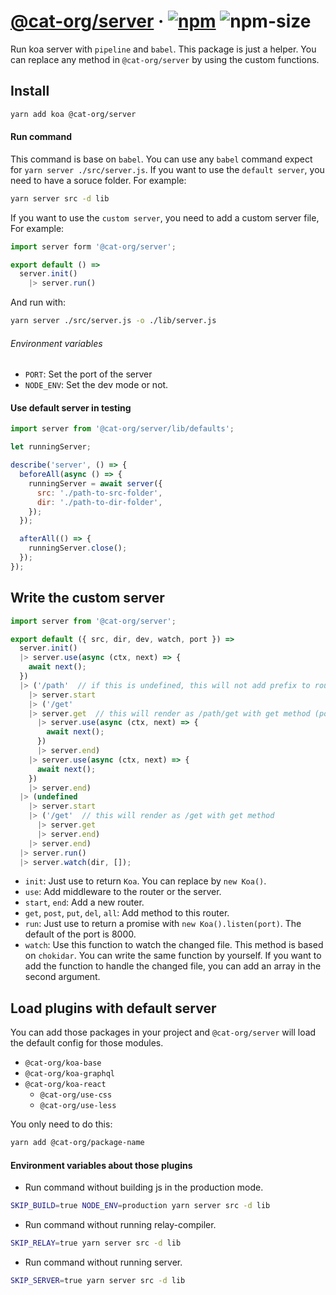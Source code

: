 # [@cat-org/server][website] · <!-- badges.start -->[![npm][npm-image]][npm-link] ![npm-size][npm-size-image]

[npm-image]: https://img.shields.io/npm/v/@cat-org/server.svg
[npm-link]: https://www.npmjs.com/package/@cat-org/server
[npm-size-image]: https://img.shields.io/bundlephobia/minzip/@cat-org/server.svg

<!-- badges.end -->

[website]: https://cat-org.github.io/core/server

Run koa server with `pipeline` and `babel`. This package is just a helper. You can replace any method in `@cat-org/server` by using the custom functions.

## Install

```sh
yarn add koa @cat-org/server
```

#### Run command

This command is base on `babel`. You can use any `babel` command expect for `yarn server ./src/server.js`.
If you want to use the `default server`, you need to have a soruce folder. For example:

```sh
yarn server src -d lib
```

If you want to use the `custom server`, you need to add a custom server file, For example:

```js
import server form '@cat-org/server';

export default () =>
  server.init()
    |> server.run()
```

And run with:

```sh
yarn server ./src/server.js -o ./lib/server.js
```

###### Environment variables

- `PORT`: Set the port of the server
- `NODE_ENV`: Set the dev mode or not.

#### Use default server in testing

```js
import server from '@cat-org/server/lib/defaults';

let runningServer;

describe('server', () => {
  beforeAll(async () => {
    runningServer = await server({
      src: './path-to-src-folder',
      dir: './path-to-dir-folder',
    });
  });

  afterAll(() => {
    runningServer.close();
  });
});
```

## Write the custom server

```js
import server from '@cat-org/server';

export default ({ src, dir, dev, watch, port }) =>
  server.init()
  |> server.use(async (ctx, next) => {
    await next();
  })
  |> ('/path'  // if this is undefined, this will not add prefix to router
    |> server.start
    |> ('/get'
    |> server.get  // this will render as /path/get with get method (post, put, del, all)
      |> server.use(async (ctx, next) => {
        await next();
      })
      |> server.end)
    |> server.use(async (ctx, next) => {
      await next();
    })
    |> server.end)
  |> (undefined
    |> server.start
    |> ('/get'  // this will render as /get with get method
      |> server.get
      |> server.end)
    |> server.end)
  |> server.run()
  |> server.watch(dir, []);
```

- `init`: Just use to return `Koa`. You can replace by `new Koa()`.
- `use`: Add middleware to the router or the server.
- `start`, `end`: Add a new router.
- `get`, `post`, `put`, `del`, `all`: Add method to this router.
- `run`: Just use to return a promise with `new Koa().listen(port)`. The default of the port is 8000.
- `watch`: Use this function to watch the changed file. This method is based on `chokidar`. You can write the same function by yourself. If you want to add the function to handle the changed file, you can add an array in the second argument.

## Load plugins with default server

You can add those packages in your project and `@cat-org/server` will load the default config for those modules.

- `@cat-org/koa-base`
- `@cat-org/koa-graphql`
- `@cat-org/koa-react`
  - `@cat-org/use-css`
  - `@cat-org/use-less`

You only need to do this:

```sh
yarn add @cat-org/package-name
```

#### Environment variables about those plugins

- Run command without building js in the production mode.

```sh
SKIP_BUILD=true NODE_ENV=production yarn server src -d lib
```

- Run command without running relay-compiler.

```sh
SKIP_RELAY=true yarn server src -d lib
```

- Run command without running server.

```sh
SKIP_SERVER=true yarn server src -d lib
```

